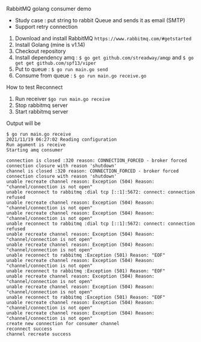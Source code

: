 RabbitMQ golang consumer demo
- Study case : put string to rabbit Queue and sends it as email (SMTP)
- Support retry connection
1. Download and install RabbitMQ `https://www.rabbitmq.com/#getstarted`
2. Install Golang (mine is v1.14)
3. Checkout repository
4. Install dependency amq : `$ go get github.com/streadway/amqp`
   and `$ go get get github.com/spf13/viper`
5. Put to queue : `$ go run main.go send`
6. Consume from queue : `$ go run main.go receive.go`

How to test Reconnect
1. Run receiver `$go run main.go receive`
2. Stop rabbitmq server
3. Start rabbitmq server

Output will be
```
$ go run main.go receive  
2021/11/19 06:27:02 Reading configuration
Run agument is receive
Starting amq consumer

connection is closed :320 reason: CONNECTION_FORCED - broker forced connection closure with reason 'shutdown'
channel is closed :320 reason: CONNECTION_FORCED - broker forced connection closure with reason 'shutdown'
unable recreate channel reason: Exception (504) Reason: "channel/connection is not open"
unable reconnect to rabbitmq :dial tcp [::1]:5672: connect: connection refused
unable recreate channel reason: Exception (504) Reason: "channel/connection is not open"
unable recreate channel reason: Exception (504) Reason: "channel/connection is not open"
unable reconnect to rabbitmq :dial tcp [::1]:5672: connect: connection refused
unable recreate channel reason: Exception (504) Reason: "channel/connection is not open"
unable recreate channel reason: Exception (504) Reason: "channel/connection is not open"
unable reconnect to rabbitmq :Exception (501) Reason: "EOF"
unable recreate channel reason: Exception (504) Reason: "channel/connection is not open"
unable reconnect to rabbitmq :Exception (501) Reason: "EOF"
unable recreate channel reason: Exception (504) Reason: "channel/connection is not open"
unable recreate channel reason: Exception (504) Reason: "channel/connection is not open"
unable reconnect to rabbitmq :Exception (501) Reason: "EOF"
unable recreate channel reason: Exception (504) Reason: "channel/connection is not open"
unable recreate channel reason: Exception (504) Reason: "channel/connection is not open"
create new connection for consumer channel
reconnect success
channel recreate success
```